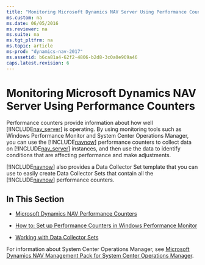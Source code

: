 ```yaml
---
title: "Monitoring Microsoft Dynamics NAV Server Using Performance Counters"
ms.custom: na
ms.date: 06/05/2016
ms.reviewer: na
ms.suite: na
ms.tgt_pltfrm: na
ms.topic: article
ms-prod: "dynamics-nav-2017"
ms.assetid: b6ca81a4-62f2-4806-b2d8-3c0a0e969a46
caps.latest.revision: 6
---
```

# Monitoring Microsoft Dynamics NAV Server Using Performance Counters
Performance counters provide information about how well [!INCLUDE[nav_server](includes/nav_server_md.md)] is operating. By using monitoring tools such as Windows Performance Monitor and System Center Operations Manager, you can use the [!INCLUDE[navnow](includes/navnow_md.md)] performance counters to collect data on [!INCLUDE[nav_server](includes/nav_server_md.md)] instances, and then use the data to identify conditions that are affecting performance and make adjustments.  
  
 [!INCLUDE[navnow](includes/navnow_md.md)] also provides a Data Collector Set template that you can use to easily create Data Collector Sets that contain all the [!INCLUDE[navnow](includes/navnow_md.md)] performance counters.  
  
## In This Section  
  
-   [Microsoft Dynamics NAV Performance Counters](Microsoft-Dynamics-NAV-Performance-Counters.md)  
  
-   [How to: Set up Performance Counters in Windows Performance Monitor](How%20to:%20Set%20up%20Performance%20Counters%20in%20Windows%20Performance%20Monitor.md)  
  
-   [Working with Data Collector Sets](Working-with-Data-Collector-Sets.md)  
  
 For information about System Center Operations Manager, see [Microsoft Dynamics NAV  Management Pack for System Center Operations Manager](http://go.microsoft.com/fwlink/?LinkID=722863).